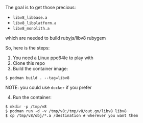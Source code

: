 The goal is to get those precious:

* `libv8_libbase.a`
* `libv8_libplatform.a`
* `libv8_monolith.a`

which are needed to build rubyjs/libv8 rubygem

So, here is the steps:

1. You need a Linux ppc64le to play with 
2. Clone this repo
3. Build the container image:

```
$ podman build . --tag=libv8
```

NOTE: you could use `docker` if you prefer

4. Run the container:

```
$ mkdir -p /tmp/v8
$ podman run -d -v /tmp/v8:/tmp/v8/out.gn/libv8 libv8
$ cp /tmp/v8/obj/*.a /destination # wherever you want them
```

